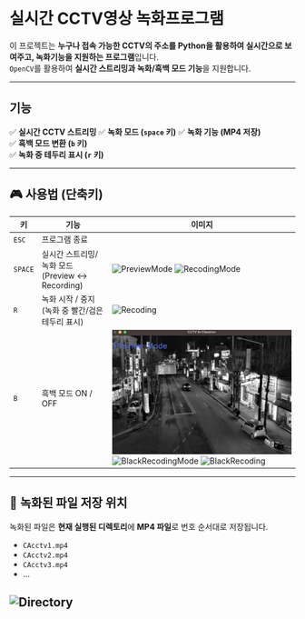 # 실시간 CCTV영상 녹화프로그램

이 프로젝트는 **누구나 접속 가능한 CCTV의 주소를 Python을 활용하여 실시간으로 보여주고, 녹화기능을 지원하는 프로그램**입니다.  
`OpenCV`를 활용하여 **실시간 스트리밍과 녹화/흑백 모드 기능**을 지원합니다.  

---

## 기능
✅ **실시간 CCTV 스트리밍** 
✅ **녹화 모드 (`space` 키)** 
✅ **녹화 기능 (MP4 저장)**  
✅ **흑백 모드 변환 (`b` 키)**  
✅ **녹화 중 테두리 표시 (`r` 키)**  
 
---

## 🎮 사용법 (단축키)

| 키  | 기능 | 이미지 |
|-----|------------------------------------|--------------------------|
| `ESC` | 프로그램 종료 |
| `SPACE` | 실시간 스트리밍/녹화 모드  (Preview ↔ Recording) | ![PreviewMode](./PreviewMode.png) ![RecodingMode](./RecodingMode.png) |
| `R` | 녹화 시작 / 중지 (녹화 중 빨간/검은 테두리 표시) | ![Recoding](./Recoding.png) |
| `B` | 흑백 모드 ON / OFF | ![BlackPreviewMode](./BlackPreviewMode.png) ![BlackRecodingMode](./BlackRecodingMode.png) ![BlackRecoding](./BlackRecoding.png) |

---

## 📂 녹화된 파일 저장 위치
녹화된 파일은 **현재 실행된 디렉토리**에 **MP4 파일**로 번호 순서대로 저장됩니다.

- `CAcctv1.mp4`
- `CAcctv2.mp4`
- `CAcctv3.mp4`
- ...

![Directory](./Directory.png)
---
